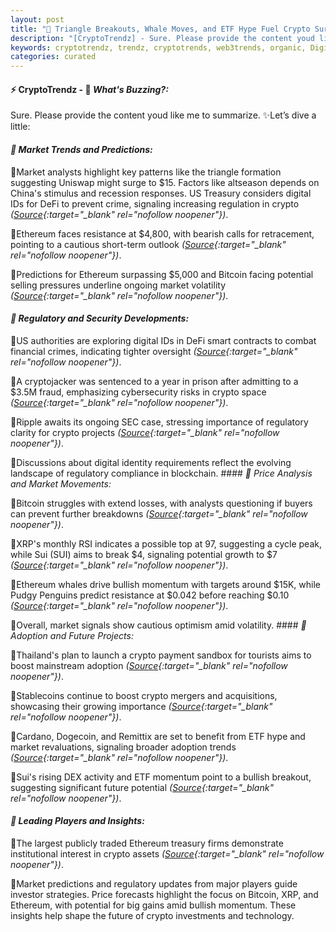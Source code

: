 ```yaml
---
layout: post
title: "🌅 Triangle Breakouts, Whale Moves, and ETF Hype Fuel Crypto Surge"
description: "[CryptoTrendz] - Sure. Please provide the content youd like me to summarize."
keywords: cryptotrendz, trendz, cryptotrends, web3trends, organic, Digital, China, Ethereum, Bitcoin, Analyst, DOGE, Dogecoin, crypto
categories: curated
---
```


#### ⚡ CryptoTrendz - 📌 *What's Buzzing?:*

Sure. Please provide the content youd like me to summarize. ✨Let’s dive a little:


#### *🔖  Market Trends and Predictions:*  

🔹Market analysts highlight key patterns like the triangle formation suggesting Uniswap might surge to $15. Factors like altseason depends on China's stimulus and recession responses. US Treasury considers digital IDs for DeFi to prevent crime, signaling increasing regulation in crypto *([Source](https://s.avyag.com/4gx3){:target="_blank" rel="nofollow noopener"})*.  

🔹Ethereum faces resistance at $4,800, with bearish calls for retracement, pointing to a cautious short-term outlook *([Source](https://s.avyag.com/44ow){:target="_blank" rel="nofollow noopener"})*.  

🔹Predictions for Ethereum surpassing $5,000 and Bitcoin facing potential selling pressures underline ongoing market volatility *([Source](https://s.avyag.com/ha11){:target="_blank" rel="nofollow noopener"})*.  

#### *🔖  Regulatory and Security Developments:*  

🔹US authorities are exploring digital IDs in DeFi smart contracts to combat financial crimes, indicating tighter oversight *([Source](https://s.avyag.com/n4b5){:target="_blank" rel="nofollow noopener"})*.  

🔹A cryptojacker was sentenced to a year in prison after admitting to a $3.5M fraud, emphasizing cybersecurity risks in crypto space *([Source](https://s.avyag.com/1pf8){:target="_blank" rel="nofollow noopener"})*.  

🔹Ripple awaits its ongoing SEC case, stressing importance of regulatory clarity for crypto projects *([Source](https://s.avyag.com/ig6e){:target="_blank" rel="nofollow noopener"})*.  

🔹Discussions about digital identity requirements reflect the evolving landscape of regulatory compliance in blockchain. #### *🔖  Price Analysis and Market Movements:*  

🔹Bitcoin struggles with extend losses, with analysts questioning if buyers can prevent further breakdowns *([Source](https://s.avyag.com/2my6){:target="_blank" rel="nofollow noopener"})*.  

🔹XRP's monthly RSI indicates a possible top at 97, suggesting a cycle peak, while Sui (SUI) aims to break $4, signaling potential growth to $7 *([Source](https://s.avyag.com/zwy9){:target="_blank" rel="nofollow noopener"})*.  

🔹Ethereum whales drive bullish momentum with targets around $15K, while Pudgy Penguins predict resistance at $0.042 before reaching $0.10 *([Source](https://s.avyag.com/k685){:target="_blank" rel="nofollow noopener"})*.  

🔹Overall, market signals show cautious optimism amid volatility. #### *🔖  Adoption and Future Projects:*  

🔹Thailand's plan to launch a crypto payment sandbox for tourists aims to boost mainstream adoption *([Source](https://s.avyag.com/coyw){:target="_blank" rel="nofollow noopener"})*.  

🔹Stablecoins continue to boost crypto mergers and acquisitions, showcasing their growing importance *([Source](https://s.avyag.com/6fpd){:target="_blank" rel="nofollow noopener"})*.  

🔹Cardano, Dogecoin, and Remittix are set to benefit from ETF hype and market revaluations, signaling broader adoption trends *([Source](https://s.avyag.com/guyh){:target="_blank" rel="nofollow noopener"})*.  

🔹Sui's rising DEX activity and ETF momentum point to a bullish breakout, suggesting significant future potential *([Source](https://s.avyag.com/zwy9){:target="_blank" rel="nofollow noopener"})*.  

#### *🔖  Leading Players and Insights:*  

🔹The largest publicly traded Ethereum treasury firms demonstrate institutional interest in crypto assets *([Source](https://s.avyag.com/c07y){:target="_blank" rel="nofollow noopener"})*.  

🔹Market predictions and regulatory updates from major players guide investor strategies. Price forecasts highlight the focus on Bitcoin, XRP, and Ethereum, with potential for big gains amid bullish momentum. These insights help shape the future of crypto investments and technology.